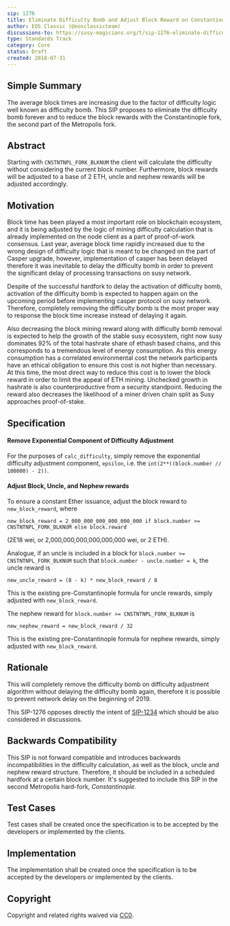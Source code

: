 ```yaml
---
sip: 1276
title: Eliminate Difficulty Bomb and Adjust Block Reward on Constantinople Shift
author: EOS Classic (@eosclassicteam)
discussions-to: https://susy-magicians.org/t/sip-1276-eliminate-difficulty-bomb-and-adjust-block-reward-on-constantinople-shift/908
type: Standards Track
category: Core
status: Draft
created: 2018-07-31
---
```


## Simple Summary
The average block times are increasing due to the factor of difficulty logic well known as difficulty bomb. This SIP proposes to eliminate the difficulty bomb forever and to reduce the block rewards with the Constantinople fork, the second part of the Metropolis fork.

## Abstract
Starting with `CNSTNTNPL_FORK_BLKNUM` the client will calculate the difficulty without considering the current block number. Furthermore, block rewards will be adjusted to a base of 2 ETH, uncle and nephew rewards will be adjusted accordingly.

## Motivation
Block time has been played a most important role on blockchain ecosystem, and it is being adjusted by the logic of mining difficulty calculation that is already implemented on the node client as a part of proof-of-work consensus. Last year, average block time rapidly increased due to the wrong design of difficulty logic that is meant to be changed on the part of Casper upgrade, however, implementation of casper has been delayed therefore it was inevitable to delay the difficulty bomb in order to prevent the significant delay of processing transactions on susy network.

Despite of the successful hardfork to delay the activation of difficulty bomb, activation of the difficulty bomb is expected to happen again on the upcoming period before implementing casper protocol on susy network. Therefore, completely removing the difficulty bomb is the most proper way to response the block time increase instead of delaying it again.

Also decreasing the block mining reward along with difficulty bomb removal is expected to help the growth of the stable susy ecosystem, right now susy dominates 92% of the total hashrate share of ethash based chains, and this corresponds to a tremendous level of energy consumption. As this energy consumption has a correlated environmental cost the network participants have an ethical obligation to ensure this cost is not higher than necessary. At this time, the most direct way to reduce this cost is to lower the block reward in order to limit the appeal of ETH mining. Unchecked growth in hashrate is also counterproductive from a security standpoint. Reducing the reward also decreases the likelihood of a miner driven chain split as Susy approaches proof-of-stake.

## Specification
#### Remove Exponential Component of Difficulty Adjustment
For the purposes of `calc_difficulty`, simply remove the exponential difficulty adjustment component, `epsilon`, i.e. the `int(2**((block.number // 100000) - 2))`.

#### Adjust Block, Uncle, and Nephew rewards
To ensure a constant Ether issuance, adjust the block reward to `new_block_reward`, where

    new_block_reward = 2_000_000_000_000_000_000 if block.number >= CNSTNTNPL_FORK_BLKNUM else block.reward

(2E18 wei, or 2,000,000,000,000,000,000 wei, or 2 ETH).

Analogue, if an uncle is included in a block for `block.number >= CNSTNTNPL_FORK_BLKNUM` such that `block.number - uncle.number = k`, the uncle reward is

    new_uncle_reward = (8 - k) * new_block_reward / 8

This is the existing pre-Constantinople formula for uncle rewards, simply adjusted with `new_block_reward`.

The nephew reward for `block.number >= CNSTNTNPL_FORK_BLKNUM` is

    new_nephew_reward = new_block_reward / 32

This is the existing pre-Constantinople formula for nephew rewards, simply adjusted with `new_block_reward`.

## Rationale
This will completely remove the difficulty bomb on difficulty adjustment algorithm without delaying the difficulty bomb again, therefore it is possible to prevent network delay on the beginning of 2019.

This SIP-1276 opposes directly the intent of [SIP-1234](https://github.com/susytech/SIPs/issues/1234) which should be also considered in discussions.

## Backwards Compatibility
This SIP is not forward compatible and introduces backwards incompatibilities in the difficulty calculation, as well as the block, uncle and nephew reward structure. Therefore, it should be included in a scheduled hardfork at a certain block number. It's suggested to include this SIP in the second Metropolis hard-fork, _Constantinople_.

## Test Cases
Test cases shall be created once the specification is to be accepted by the developers or implemented by the clients.

## Implementation
The implementation shall be created once the specification is to be accepted by the developers or implemented by the clients.

## Copyright
Copyright and related rights waived via [CC0](https://creativecommons.org/publicdomain/zero/1.0/).
